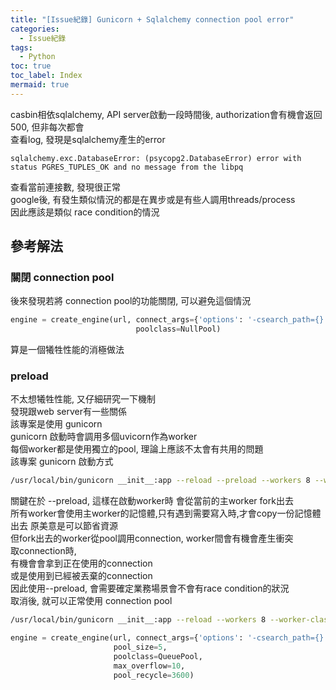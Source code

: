 ```yaml
---
title: "[Issue紀錄] Gunicorn + Sqlalchemy connection pool error"
categories:
  - Issue紀錄
tags:
  - Python
toc: true
toc_label: Index
mermaid: true
---
```


casbin相依sqlalchemy, API server啟動一段時間後, authorization會有機會返回500, 但非每次都會     
查看log, 發現是sqlalchemy產生的error    

```
sqlalchemy.exc.DatabaseError: (psycopg2.DatabaseError) error with status PGRES_TUPLES_OK and no message from the libpq
```
查看當前連接數, 發現很正常  
google後, 有發生類似情況的都是在異步或是有些人調用threads/process  
因此應該是類似 race condition的情況  

## 參考解法  

### 關閉 connection pool

後來發現若將 connection pool的功能關閉, 可以避免這個情況  

```python
engine = create_engine(url, connect_args={'options': '-csearch_path={}'.format(schema)},
                            poolclass=NullPool)
```
算是一個犧牲性能的消極做法  


### preload

不太想犧牲性能, 又仔細研究一下機制  
發現跟web server有一些關係  
該專案是使用 gunicorn  
gunicorn 啟動時會調用多個uvicorn作為worker  
每個worker都是使用獨立的pool, 理論上應該不太會有共用的問題  
該專案 gunicorn 啟動方式  
```bash
/usr/local/bin/gunicorn __init__:app --reload --preload --workers 8 --worker-class uvicorn.workers.UvicornWorker --bind 0.0.0.0:8000 --keep-alive 65
```
關鍵在於 --preload, 這樣在啟動worker時 會從當前的主worker fork出去  
所有worker會使用主worker的記憶體,只有遇到需要寫入時,才會copy一份記憶體出去 原美意是可以節省資源  
但fork出去的worker從pool調用connection, worker間會有機會產生衝突  
取connection時,  
有機會會拿到正在使用的connection     
或是使用到已經被丟棄的connection  
因此使用--preload, 會需要確定業務場景會不會有race condition的狀況  
取消後, 就可以正常使用 connection pool

```bash
/usr/local/bin/gunicorn __init__:app --reload --workers 8 --worker-class uvicorn.workers.UvicornWorker --bind 0.0.0.0:8000 --keep-alive 65
```

```python
engine = create_engine(url, connect_args={'options': '-csearch_path={}'.format(schema)},
                       pool_size=5,
                       poolclass=QueuePool,
                       max_overflow=10,
                       pool_recycle=3600)
```

